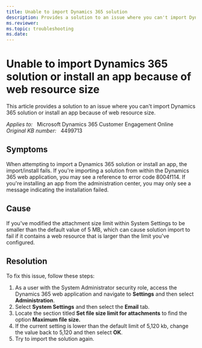 ```yaml
---
title: Unable to import Dynamics 365 solution
description: Provides a solution to an issue where you can't import Dynamics 365 solution or install an app because of web resource size.
ms.reviewer: 
ms.topic: troubleshooting
ms.date: 
---
```

# Unable to import Dynamics 365 solution or install an app because of web resource size

This article provides a solution to an issue where you can't import Dynamics 365 solution or install an app because of web resource size.

_Applies to:_ &nbsp; Microsoft Dynamics 365 Customer Engagement Online  
_Original KB number:_ &nbsp; 4499713

## Symptoms

When attempting to import a Dynamics 365 solution or install an app, the import/install fails. If you're importing a solution from within the Dynamics 365 web application, you may see a reference to error code 8004f114. If you're installing an app from the administration center, you may only see a message indicating the installation failed.

## Cause

If you've modified the attachment size limit within System Settings to be smaller than the default value of 5 MB, which can cause solution import to fail if it contains a web resource that is larger than the limit you've configured.

## Resolution

To fix this issue, follow these steps:

1. As a user with the System Administrator security role, access the Dynamics 365 web application and navigate to **Settings** and then select **Administration**.
2. Select **System Settings** and then select the **Email** tab.
3. Locate the section titled **Set file size limit for attachments** to find the option **Maximum file size.**  
4. If the current setting is lower than the default limit of 5,120 kb, change the value back to 5,120 and then select **OK**.
5. Try to import the solution again.
